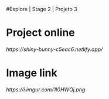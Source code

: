 #Explore | Stage 2 | Projeto 3
<div><h1>Project online</h1>
<h6>https://shiny-bunny-c5eac6.netlify.app/</h6>
</div>
<div><h1>Image link</h1>
<h6>https://i.imgur.com/1I0HWOj.png</h6>
<div>

